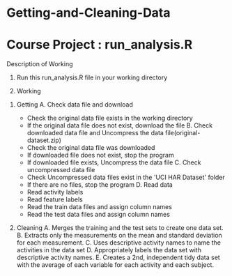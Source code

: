 
# Getting-and-Cleaning-Data
# Course Project : run_analysis.R

 Description of Working

 1. Run this run_analysis.R file in your working directory

 2. Working

  1) Getting
   A. Check data file and download
      - Check the original data file exists in the working directory
      - If the original data file does not exist, download the file
   B. Check downloaded data file and Uncompress the data file(original-dataset.zip)
      - Check the original data file was downloaded
      - If downloaded file does not exist, stop the program
      - If downloaded file exists, Uncompress the data file
   C. Check uncompressed data file 
      - Check Uncompressed data files exist in the 'UCI HAR Dataset' folder
      - If there are no files, stop the program
   D. Read data
     - Read activity labels
     - Read feature labels
     - Read the train data files and assign column names
     - Read the test data files and assign column names
     
  2) Cleaning
   A. Merges the training and the test sets to create one data set.
   B. Extracts only the measurements on the mean and standard deviation for each measurement.
   C. Uses descriptive activity names to name the activities in the data set
   D. Appropriately labels the data set with descriptive activity names.
   E. Creates a 2nd, independent tidy data set with the average of each variable for each activity and each subject.
  




